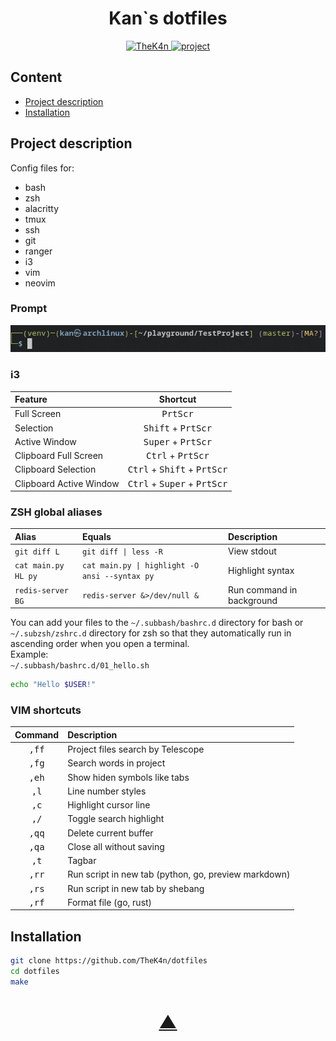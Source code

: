 <h1 align="center">Kan`s dotfiles</h1>

<p align="center">
  <a href="https://github.com/TheK4n">
    <img src="https://img.shields.io/github/followers/TheK4n?label=Follow&style=social" alt="TheK4n">
  </a>
  <a href="https://github.com/TheK4n/dotfiles">
    <img src="https://img.shields.io/github/stars/TheK4n/dotfiles?style=social" alt="project">
  </a>
</p>


## Content 

* [Project description](#chapter-0)
* [Installation](#chapter-1)


<a id="chapter-0"></a>
## Project description

Config files for:
* bash
* zsh
* alacritty
* tmux
* ssh
* git
* ranger
* i3
* vim
* neovim


### Prompt
<p align="center">
    <img src=".assets/prompt.png" alt="Prompt">
</p>

### i3


| Feature                 |                        Shortcut                         |
|:------------------------|:-------------------------------------------------------:|
| Full Screen             |                    <kbd>PrtScr</kbd>                    |
| Selection               |          <kbd>Shift</kbd> + <kbd>PrtScr</kbd>           |
| Active Window           |          <kbd>Super</kbd> + <kbd>PrtScr</kbd>           |
| Clipboard Full Screen   |           <kbd>Ctrl</kbd> + <kbd>PrtScr</kbd>           |
| Clipboard Selection     | <kbd>Ctrl</kbd> + <kbd>Shift</kbd> + <kbd>PrtScr</kbd>  |
| Clipboard Active Window | <kbd>Ctrl</kbd> + <kbd>Super</kbd> + <kbd>PrtScr</kbd>  |


### ZSH global aliases

| Alias                   |                      Equals                      | Description                 |
|:------------------------|:-------------------------------------------------|:----------------------------|
| `git diff L`            | `git diff \| less -R`                            | View stdout                 |
| `cat main.py HL py`     | `cat main.py \| highlight -O ansi --syntax py`   | Highlight syntax            |
| `redis-server BG`       | `redis-server &>/dev/null &`                     | Run command in background   |


You can add your files to the `~/.subbash/bashrc.d` directory for bash or `~/.subzsh/zshrc.d` directory for zsh so that they automatically run in ascending order when you open a terminal.\
Example:\
`~/.subbash/bashrc.d/01_hello.sh`
```bash
echo "Hello $USER!"
```

### VIM shortcuts

| Command                 |  Description                                        |
|:-----------------------:|:----------------------------------------------------|
| <kbd>,ff</kbd>          | Project files search by Telescope                   |
| <kbd>,fg</kbd>          | Search words in project                             |
| <kbd>,eh</kbd>          | Show hiden symbols like tabs                        |
| <kbd>,l</kbd>           | Line number styles                                  |
| <kbd>,c</kbd>           | Highlight cursor line                               |
| <kbd>,/</kbd>           | Toggle search highlight                             |
| <kbd>,qq</kbd>          | Delete current buffer                               |
| <kbd>,qa</kbd>          | Close all without saving                            |
| <kbd>,t</kbd>           | Tagbar                                              |
| <kbd>,rr</kbd>          | Run script in new tab (python, go, preview markdown)|
| <kbd>,rs</kbd>          | Run script in new tab by shebang                    |
| <kbd>,rf</kbd>          | Format file (go, rust)                              |


<a id="chapter-1"></a>
## Installation

```bash
git clone https://github.com/TheK4n/dotfiles
cd dotfiles
make
```


<h1 align="center"><a href="#top">▲</a></h1>
